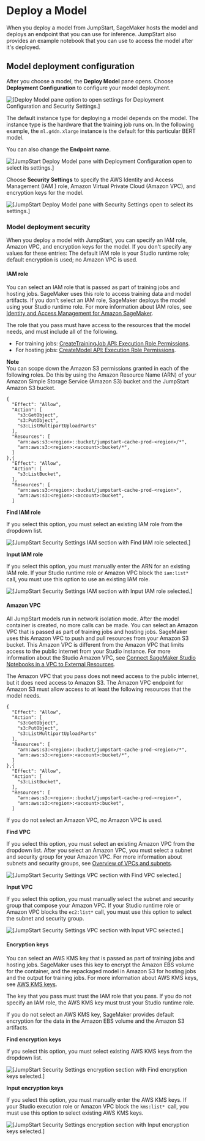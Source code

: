 # Deploy a Model<a name="jumpstart-deploy"></a>

When you deploy a model from JumpStart, SageMaker hosts the model and deploys an endpoint that you can use for inference\. JumpStart also provides an example notebook that you can use to access the model after it's deployed\. 

## Model deployment configuration<a name="jumpstart-config"></a>

After you choose a model, the **Deploy Model** pane opens\. Choose **Deployment Configuration** to configure your model deployment\. 

 ![\[Deploy Model pane option to open settings for Deployment Configuration and Security Settings.\]](http://docs.aws.amazon.com/sagemaker/latest/dg/images/jumpstart/jumpstart-deploy.png) 

The default instance type for deploying a model depends on the model\. The instance type is the hardware that the training job runs on\. In the following example, the `ml.g4dn.xlarge` instance is the default for this particular BERT model\. 

You can also change the **Endpoint name**\. 

 ![\[JumpStart Deploy Model pane with Deployment Configuration open to select its settings.\]](http://docs.aws.amazon.com/sagemaker/latest/dg/images/jumpstart/jumpstart-deploy-config.png) 

Choose **Security Settings** to specify the AWS Identity and Access Management \(IAM \) role, Amazon Virtual Private Cloud \(Amazon VPC\), and encryption keys for the model\.

 ![\[JumpStart Deploy Model pane with Security Settings open to select its settings.\]](http://docs.aws.amazon.com/sagemaker/latest/dg/images/jumpstart/jumpstart-deploy-security.png) 

### Model deployment security<a name="jumpstart-config-security"></a>

When you deploy a model with JumpStart, you can specify an IAM role, Amazon VPC, and encryption keys for the model\. If you don't specify any values for these entries: The default IAM role is your Studio runtime role; default encryption is used; no Amazon VPC is used\.

#### IAM role<a name="jumpstart-config-security-iam"></a>

You can select an IAM role that is passed as part of training jobs and hosting jobs\. SageMaker uses this role to access training data and model artifacts\. If you don't select an IAM role, SageMaker deploys the model using your Studio runtime role\. For more information about IAM roles, see [Identity and Access Management for Amazon SageMaker](security-iam.md)\.

The role that you pass must have access to the resources that the model needs, and must include all of the following\.
+ For training jobs: [CreateTrainingJob API: Execution Role Permissions](https://docs.aws.amazon.com/sagemaker/latest/dg/sagemaker-roles.html#sagemaker-roles-createtrainingjob-perms)\.
+ For hosting jobs: [CreateModel API: Execution Role Permissions](https://docs.aws.amazon.com/sagemaker/latest/dg/sagemaker-roles.html#sagemaker-roles-createmodel-perms)\.

**Note**  
You can scope down the Amazon S3 permissions granted in each of the following roles\. Do this by using the Amazon Resource Name \(ARN\) of your Amazon Simple Storage Service \(Amazon S3\) bucket and the JumpStart Amazon S3 bucket\.  

```
{
  "Effect": "Allow",
  "Action": [
    "s3:GetObject",
    "s3:PutObject",
    "s3:ListMultipartUploadParts"
  ],
  "Resources": [
    "arn:aws:s3:<region>::bucket/jumpstart-cache-prod-<region>/*",
    "arn:aws:s3:<region>:<account>:bucket/*",
  ]
},{
  "Effect": "Allow",
  "Action": [
    "s3:ListBucket",
  ],
  "Resources": [
    "arn:aws:s3:<region>::bucket/jumpstart-cache-prod-<region>",
    "arn:aws:s3:<region>:<account>:bucket",
  ]
```

**Find IAM role**

If you select this option, you must select an existing IAM role from the dropdown list\.

 ![\[JumpStart Security Settings IAM section with Find IAM role selected.\]](http://docs.aws.amazon.com/sagemaker/latest/dg/images/jumpstart/jumpstart-deploy-security-findiam.png) 

**Input IAM role**

If you select this option, you must manually enter the ARN for an existing IAM role\. If your Studio runtime role or Amazon VPC block the `iam:list* `call, you must use this option to use an existing IAM role\.

 ![\[JumpStart Security Settings IAM section with Input IAM role selected.\]](http://docs.aws.amazon.com/sagemaker/latest/dg/images/jumpstart/jumpstart-deploy-security-inputiam.png) 

#### Amazon VPC<a name="jumpstart-config-security-vpc"></a>

All JumpStart models run in network isolation mode\. After the model container is created, no more calls can be made\. You can select an Amazon VPC that is passed as part of training jobs and hosting jobs\. SageMaker uses this Amazon VPC to push and pull resources from your Amazon S3 bucket\. This Amazon VPC is different from the Amazon VPC that limits access to the public internet from your Studio instance\. For more information about the Studio Amazon VPC, see [Connect SageMaker Studio Notebooks in a VPC to External Resources](studio-notebooks-and-internet-access.md)\.

The Amazon VPC that you pass does not need access to the public internet, but it does need access to Amazon S3\. The Amazon VPC endpoint for Amazon S3 must allow access to at least the following resources that the model needs\.

```
{
  "Effect": "Allow",
  "Action": [
    "s3:GetObject",
    "s3:PutObject",
    "s3:ListMultipartUploadParts"
  ],
  "Resources": [
    "arn:aws:s3:<region>::bucket/jumpstart-cache-prod-<region>/*",
    "arn:aws:s3:<region>:<account>:bucket/*",
  ]
},{
  "Effect": "Allow",
  "Action": [
    "s3:ListBucket",
  ],
  "Resources": [
    "arn:aws:s3:<region>::bucket/jumpstart-cache-prod-<region>",
    "arn:aws:s3:<region>:<account>:bucket",
  ]
```

If you do not select an Amazon VPC, no Amazon VPC is used\.

**Find VPC**

If you select this option, you must select an existing Amazon VPC from the dropdown list\. After you select an Amazon VPC, you must select a subnet and security group for your Amazon VPC\. For more information about subnets and security groups, see [Overview of VPCs and subnets](https://docs.aws.amazon.com/vpc/latest/userguide/VPC_Subnets.html)\.

 ![\[JumpStart Security Settings VPC section with Find VPC selected.\]](http://docs.aws.amazon.com/sagemaker/latest/dg/images/jumpstart/jumpstart-deploy-security-findvpc.png) 

**Input VPC**

If you select this option, you must manually select the subnet and security group that compose your Amazon VPC\. If your Studio runtime role or Amazon VPC blocks the `ec2:list*` call, you must use this option to select the subnet and security group\.

 ![\[JumpStart Security Settings VPC section with Input VPC selected.\]](http://docs.aws.amazon.com/sagemaker/latest/dg/images/jumpstart/jumpstart-deploy-security-inputvpc.png) 

#### Encryption keys<a name="jumpstart-config-security-encryption"></a>

You can select an AWS KMS key that is passed as part of training jobs and hosting jobs\. SageMaker uses this key to encrypt the Amazon EBS volume for the container, and the repackaged model in Amazon S3 for hosting jobs and the output for training jobs\. For more information about AWS KMS keys, see [AWS KMS keys](https://docs.aws.amazon.com/kms/latest/developerguide/concepts.html#kms_keys)\.

The key that you pass must trust the IAM role that you pass\. If you do not specify an IAM role, the AWS KMS key must trust your Studio runtime role\.

If you do not select an AWS KMS key, SageMaker provides default encryption for the data in the Amazon EBS volume and the Amazon S3 artifacts\.

**Find encryption keys**

If you select this option, you must select existing AWS KMS keys from the dropdown list\.

 ![\[JumpStart Security Settings encryption section with Find encryption keys selected.\]](http://docs.aws.amazon.com/sagemaker/latest/dg/images/jumpstart/jumpstart-deploy-security-findencryption.png) 

**Input encryption keys**

If you select this option, you must manually enter the AWS KMS keys\. If your Studio execution role or Amazon VPC block the `kms:list* `call, you must use this option to select existing AWS KMS keys\.

 ![\[JumpStart Security Settings encryption section with Input encryption keys selected.\]](http://docs.aws.amazon.com/sagemaker/latest/dg/images/jumpstart/jumpstart-deploy-security-inputencryption.png) 